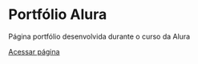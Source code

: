 <h1> Portfólio Alura </h1>
<p> Página portfólio desenvolvida durante o curso da Alura </p>
<a href="https://marcosgardinali.github.io/Portfolio_Alura/" target="_blank">Acessar página</a>
